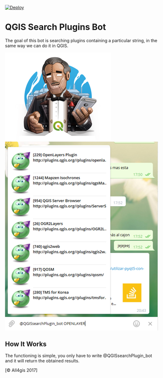 [![Deploy](https://www.herokucdn.com/deploy/button.svg)](https://heroku.com/deploy)

# QGIS Search Plugins Bot #

The goal of this bot is searching plugins containing a particular string, in the same way we can do it in QGIS.

![](images/botfather.png?raw=true)  ![](images/screenshot.PNG?raw=true)

## How It Works

The functioning is simple, you only have to write @QGISsearchPlugin_bot <text> and it will return the obtained results.

[© All4gis 2017]
 
